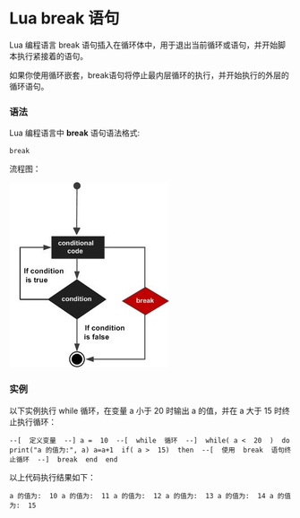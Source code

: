 # Lua break 语句



Lua 编程语言 break 语句插入在循环体中，用于退出当前循环或语句，并开始脚本执行紧接着的语句。

如果你使用循环嵌套，break语句将停止最内层循环的执行，并开始执行的外层的循环语句。

### 语法

Lua 编程语言中 **break** 语句语法格式:

```
break
```

流程图：

![](../img/cpp_break_statement.jpg "Lua break 语句")

### 实例

以下实例执行 while 循环，在变量 a 小于 20 时输出 a 的值，并在 a 大于 15 时终止执行循环：

```
--[  定义变量  --] a =  10  --[  while  循环  --]  while( a <  20  )  do  print("a 的值为:", a) a=a+1  if( a >  15)  then  --[  使用  break  语句终止循环  --]  break  end  end
```

以上代码执行结果如下：

```
a 的值为:  10 a 的值为:  11 a 的值为:  12 a 的值为:  13 a 的值为:  14 a 的值为:  15
```




